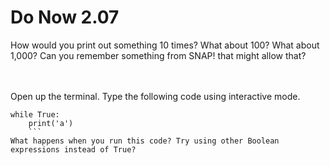 # Do Now 2.07

How would you print out something 10 times? What about 100? What about 1,000? Can you remember something from SNAP! that might allow that? 
<br>
<br>
<br>

Open up the terminal. Type the following code using interactive mode. 

```
while True: 
    print('a')
    ```
What happens when you run this code? Try using other Boolean expressions instead of True? 